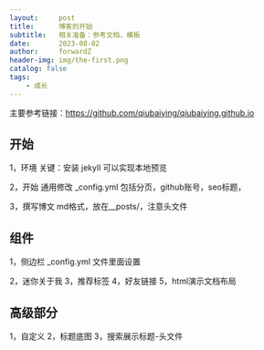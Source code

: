 ```yaml
---
layout:     post
title:      博客的开始
subtitle:   相关准备：参考文档，模板
date:       2023-08-02
author:     forwardZ
header-img: img/the-first.png
catalog: false
tags:
    - 成长 
---
```


主要参考链接：https://github.com/qiubaiying/qiubaiying.github.io

## 开始
1，环境
关键：安装 jekyll
可以实现本地预览

2，开始
通用修改 _config.yml
包括分页，github账号，seo标题，

3，撰写博文
md格式，放在__posts/，注意头文件


## 组件
1，侧边栏
_config.yml 文件里面设置

2，迷你关于我
3，推荐标签
4，好友链接
5，html演示文档布局

## 高级部分
1，自定义
2，标题底图
3，搜索展示标题-头文件
